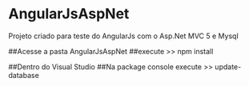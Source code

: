 # AngularJsAspNet
Projeto criado para teste do AngularJs com o Asp.Net MVC 5 e Mysql

##Acesse a pasta AngularJsAspNet
##execute >> npm install

##Dentro do Visual Studio
##Na package console execute >> update-database
